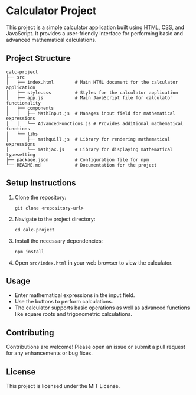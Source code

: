 # Calculator Project

This project is a simple calculator application built using HTML, CSS, and JavaScript. It provides a user-friendly interface for performing basic and advanced mathematical calculations.

## Project Structure

```
calc-project
├── src
│   ├── index.html        # Main HTML document for the calculator application
│   ├── style.css         # Styles for the calculator application
│   ├── app.js            # Main JavaScript file for calculator functionality
│   ├── components
│   │   ├── MathInput.js  # Manages input field for mathematical expressions
│   │   └── AdvancedFunctions.js # Provides additional mathematical functions
│   └── libs
│       ├── mathquill.js  # Library for rendering mathematical expressions
│       └── mathjax.js    # Library for displaying mathematical typesetting
├── package.json          # Configuration file for npm
└── README.md             # Documentation for the project
```

## Setup Instructions

1. Clone the repository:
   ```
   git clone <repository-url>
   ```

2. Navigate to the project directory:
   ```
   cd calc-project
   ```

3. Install the necessary dependencies:
   ```
   npm install
   ```

4. Open `src/index.html` in your web browser to view the calculator.

## Usage

- Enter mathematical expressions in the input field.
- Use the buttons to perform calculations.
- The calculator supports basic operations as well as advanced functions like square roots and trigonometric calculations.

## Contributing

Contributions are welcome! Please open an issue or submit a pull request for any enhancements or bug fixes.

## License

This project is licensed under the MIT License.